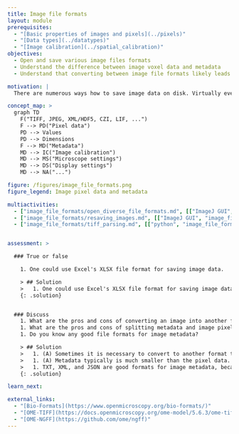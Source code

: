 ```yaml
---
title: Image file formats
layout: module
prerequisites:
  - "[Basic properties of images and pixels](../pixels)"
  - "[Data types](../datatypes)"
  - "[Image calibration](../spatial_calibration)"
objectives:
  - Open and save various image files formats
  - Understand the difference between image voxel data and metadata
  - Understand that converting between image file formats likely leads to loss of information

motivation: |
  There are numerous ways how to save image data on disk. Virtually every microscope vendor has their own file format. It is thus very important to understand how to open those files and inspect their content. Moreover, some software will open only specific image file formats and thus it is sometime necessary to re-save the data. During such image file format conversions information can be lost; it is important to be aware of this and avoid such information loss as much as possible.

concept_map: >
  graph TD
    F("TIFF, JPEG, XML/HDF5, CZI, LIF, ...")
    F --> PD("Pixel data")
    PD --> Values
    PD --> Dimensions
    F --> MD("Metadata")
    MD --> IC("Image calibration")
    MD --> MS("Microscope settings")
    MD --> DS("Display settings")
    MD --> NA("...")

figure: /figures/image_file_formats.png 
figure_legend: Image pixel data and metadata

multiactivities:
  - ["image_file_formats/open_diverse_file_formats.md", [["ImageJ GUI", "image_file_formats/open_diverse_file_formats_imagejgui.md", "markdown"]]]
  - ["image_file_formats/resaving_images.md", [["ImageJ GUI", "image_file_formats/resaving_images_imagejgui.md", "markdown"]]]
  - ["image_file_formats/tiff_parsing.md", [["python", "image_file_formats/tiff_parsing_python.md", "python"]]]


assessment: >

  ### True or false

    1. One could use Excel's XLSX file format for saving image data.

    > ## Solution
    >   1. One could use Excel's XLSX file format for saving image data. **True**, the matrix of each sheet could represent one image plane and one could use the first sheet to store metadata and the mapping of each sheet (image plane) to the zct coordinates, e.g. `sheet 12  c 2  z 3  t 1`.
    {: .solution}


  ### Discuss
    1. What are the pros and cons of converting an image into another format? 
    1. What are the pros and cons of splitting metadata and image pixel data into separate files?
    1. Do you know any good file formats for image metadata? 

    > ## Solution
    >   1. (A) Sometimes it is necessary to convert to another format to be able to open the image in a specific software. (B) Converting an image to another format typically loose information, e.g. because the file format that you are saving to cannot represent all the metadata of the original image file. Thus, it is in general recommened to keep to original image file. (C) Converting to a file format with good compression may save you considerable disk space.
    >   1. (A) Metadata typically is much smaller than the pixel data. Thus, it can be a good idea to keep metadata in a separate file that can be readily inspected (inspecting the potentially TB sized pixel data files can be tricky). (B) The best file formats for metadata and pixel data can be very different due to the nature of the data, thus splitting can make sense. (C) Having separate files always bares the risk that you loose one of them, e.g. you may forget to copy both to a new folder.  
    >   1. TXT, XML, and JSON are good formats for image metadata, because they are human readable standard formats that can be openend with any text editor.  
    {: .solution}

learn_next:

external_links:
  - "[Bio-Formats](https://www.openmicroscopy.org/bio-formats/)"
  - "[OME-TIFF](https://docs.openmicroscopy.org/ome-model/5.6.3/ome-tiff/)"
  - "[OME-NGFF](https://github.com/ome/ngff)"
---
```

